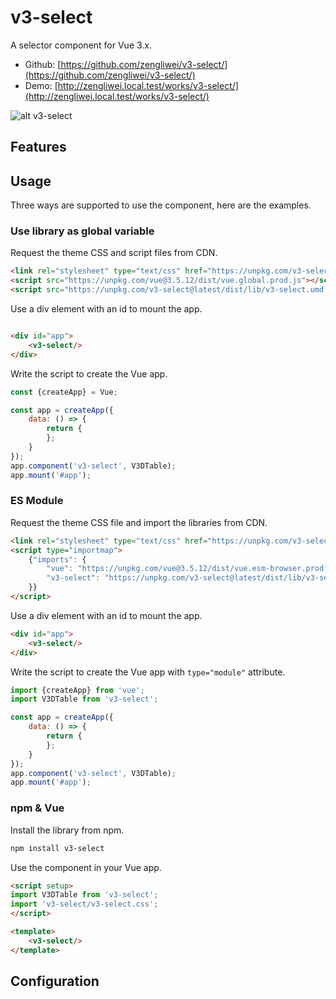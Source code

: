 # v3-select

A selector component for Vue 3.x.

- Github: [https://github.com/zengliwei/v3-select/](https://github.com/zengliwei/v3-select/)
- Demo: [http://zengliwei.local.test/works/v3-select/](http://zengliwei.local.test/works/v3-select/)

![alt v3-select](https://zengliwei.github.io/web/images/works/v3-select/screenshot.png)

## Features

## Usage

Three ways are supported to use the component, here are the examples.

### Use library as global variable

Request the theme CSS and script files from CDN.

```html
<link rel="stylesheet" type="text/css" href="https://unpkg.com/v3-select@latest/dist/lib/v3-select-theme.min.css"/>
<script src="https://unpkg.com/vue@3.5.12/dist/vue.global.prod.js"></script>
<script src="https://unpkg.com/v3-select@latest/dist/lib/v3-select.umd.js"></script>
```

Use a div element with an id to mount the app.

```html

<div id="app">
    <v3-select/>
</div>
```

Write the script to create the Vue app.

```javascript
const {createApp} = Vue;

const app = createApp({
    data: () => {
        return {
        };
    }
});
app.component('v3-select', V3DTable);
app.mount('#app');
```

### ES Module

Request the theme CSS file and import the libraries from CDN.

```html
<link rel="stylesheet" type="text/css" href="https://unpkg.com/v3-select@latest/dist/lib/v3-select-theme.min.css"/>
<script type="importmap">
    {"imports": {
        "vue": "https://unpkg.com/vue@3.5.12/dist/vue.esm-browser.prod.js",
        "v3-select": "https://unpkg.com/v3-select@latest/dist/lib/v3-select.es.js"
    }}
</script>
```

Use a div element with an id to mount the app.

```html
<div id="app">
    <v3-select/>
</div>
```

Write the script to create the Vue app with `type="module"` attribute.

```javascript
import {createApp} from 'vue';
import V3DTable from 'v3-select';

const app = createApp({
    data: () => {
        return {
        };
    }
});
app.component('v3-select', V3DTable);
app.mount('#app');
```

### npm & Vue

Install the library from npm.

```bash
npm install v3-select
```

Use the component in your Vue app.

```html
<script setup>
import V3DTable from 'v3-select';
import 'v3-select/v3-select.css';
</script>

<template>
    <v3-select/>
</template>
```

## Configuration
